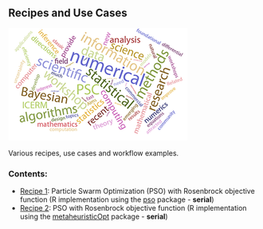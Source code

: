 ## Recipes and Use Cases

![Recipes Logo](Images/recipes-logo.png)

Various recipes, use cases and workflow examples.

### Contents:

* [Recipe 1](Recipe1): Particle Swarm Optimization (PSO) with Rosenbrock objective function (R implementation using the [pso](https://cran.r-project.org/web/packages/pso/index.html) package - **serial**)
* [Recipe 2](Recipe2): PSO with Rosenbrock objective function (R implementation using the [metaheuristicOpt](https://cran.r-project.org/web/packages/metaheuristicOpt/index.html) package - **serial**)